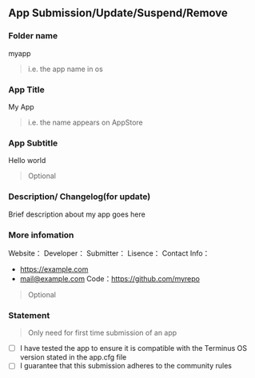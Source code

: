 ## App Submission/Update/Suspend/Remove

### Folder name
myapp
> i.e. the app name in os

### App Title
My App
> i.e. the name appears on AppStore

### App Subtitle
Hello world
> Optional

### Description/ Changelog(for update)
Brief description about my app goes here

### More infomation
Website：
Developer：
Submitter：
Lisence：
Contact Info：
- https://example.com
- mail@example.com
Code：https://github.com/myrepo
> Optional

### Statement
> Only need for first time submission of an app
- [ ] I have tested the app to ensure it is compatible with the Terminus OS version stated in the app.cfg file
- [ ] I guarantee that this submission adheres to the community rules